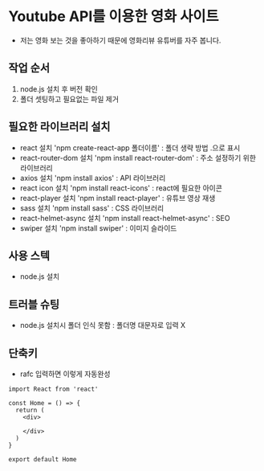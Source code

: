 # Youtube API를 이용한 영화 사이트
- 저는 영화 보는 것을 좋아하기 때문에 영화리뷰 유튜버를 자주 봅니다.

## 작업 순서
1. node.js 설치 후 버전 확인
2. 폴더 셋팅하고 필요없는 파일 제거


## 필요한 라이브러리 설치
- react 설치 'npm create-react-app 폴더이름' : 폴더 생략 방법 .으로 표시
- react-router-dom 설치 'npm install react-router-dom' : 주소 설정하기 위한 라이브러리
- axios 설치 'npm install axios' : API 라이브러리
- react icon 설치 'npm install react-icons' : react에 필요한 아이콘
- react-player 설치 'npm install react-player' : 유튜브 영상 재생
- sass 설치 'npm install sass' : CSS 라이브러리
- react-helmet-async 설치 'npm install react-helmet-async' : SEO
- swiper 설치 'npm install swiper' : 이미지 슬라이드

## 사용 스텍
- node.js 설치

## 트러블 슈팅
- node.js 설치시 폴더 인식 못함 :
폴더명 대문자로 입력 X

## 단축키
- rafc 입력하면 이렇게 자동완성
````
import React from 'react'

const Home = () => {
  return (
    <div>
      
    </div>
  )
}

export default Home
````